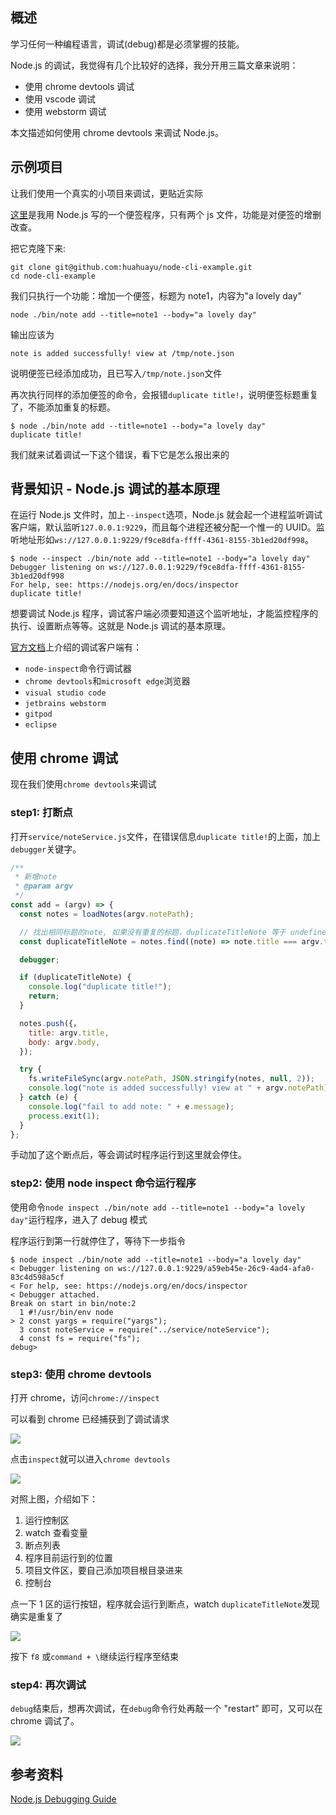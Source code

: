 [//title]: (Node.js调试指南-chrome-devtools)
[//englishtitle]: (nodejs-debug-guide-chrome-devtools)
[//category]: (node,javascript,chrome)
[//tags]: (nodejs,javascript,debug,调试,chrome,devtools,vscode,webstorm)
[//createtime]: (20200514)
[//updatetime]: (20200514)

## 概述

学习任何一种编程语言，调试(debug)都是必须掌握的技能。

Node.js 的调试，我觉得有几个比较好的选择，我分开用三篇文章来说明：

- 使用 chrome devtools 调试
- 使用 vscode 调试
- 使用 webstorm 调试

本文描述如何使用 chrome devtools 来调试 Node.js。

## 示例项目

让我们使用一个真实的小项目来调试，更贴近实际

[这里](https://github.com/huahuayu/node-cli-example)是我用 Node.js 写的一个便签程序，只有两个 js 文件，功能是对便签的增删改查。

把它克隆下来:

```text
git clone git@github.com:huahuayu/node-cli-example.git
cd node-cli-example
```

我们只执行一个功能：增加一个便签，标题为 note1，内容为"a lovely day"

```text
node ./bin/note add --title=note1 --body="a lovely day"
```

输出应该为

```text
note is added successfully! view at /tmp/note.json
```

说明便签已经添加成功，且已写入`/tmp/note.json`文件

再次执行同样的添加便签的命令，会报错`duplicate title!`，说明便签标题重复了，不能添加重复的标题。

```text
$ node ./bin/note add --title=note1 --body="a lovely day"
duplicate title!
```

我们就来试着调试一下这个错误，看下它是怎么报出来的

## 背景知识 - Node.js 调试的基本原理

在运行 Node.js 文件时，加上`--inspect`选项，Node.js 就会起一个进程监听调试客户端，默认监听`127.0.0.1:9229`，而且每个进程还被分配一个惟一的 UUID。监听地址形如`ws://127.0.0.1:9229/f9ce8dfa-ffff-4361-8155-3b1ed20df998`。

```text
$ node --inspect ./bin/note add --title=note1 --body="a lovely day"
Debugger listening on ws://127.0.0.1:9229/f9ce8dfa-ffff-4361-8155-3b1ed20df998
For help, see: https://nodejs.org/en/docs/inspector
duplicate title!
```

想要调试 Node.js 程序，调试客户端必须要知道这个监听地址，才能监控程序的执行、设置断点等等。这就是 Node.js 调试的基本原理。

[官方文档](https://nodejs.org/en/docs/guides/debugging-getting-started/#inspector-clients)上介绍的调试客户端有：

- `node-inspect`命令行调试器
- `chrome devtools`和`microsoft edge`浏览器
- `visual studio code`
- `jetbrains webstorm`
- `gitpod`
- `eclipse`

## 使用 chrome 调试

现在我们使用`chrome devtools`来调试

### step1: 打断点

打开`service/noteService.js`文件，在错误信息`duplicate title!`的上面，加上`debugger`关键字。

```js
/**
 * 新增note
 * @param argv
 */
const add = (argv) => {
  const notes = loadNotes(argv.notePath);

  // 找出相同标题的note, 如果没有重复的标题，duplicateTitleNote 等于 undefined
  const duplicateTitleNote = notes.find((note) => note.title === argv.title);

  debugger;

  if (duplicateTitleNote) {
    console.log("duplicate title!");
    return;
  }

  notes.push({，
    title: argv.title,
    body: argv.body,
  });

  try {
    fs.writeFileSync(argv.notePath, JSON.stringify(notes, null, 2));
    console.log("note is added successfully! view at " + argv.notePath);
  } catch (e) {
    console.log("fail to add note: " + e.message);
    process.exit(1);
  }
};
```

手动加了这个断点后，等会调试时程序运行到这里就会停住。

### step2: 使用 node inspect 命令运行程序

使用命令`node inspect ./bin/note add --title=note1 --body="a lovely day"`运行程序，进入了 debug 模式

程序运行到第一行就停住了，等待下一步指令

```text
$ node inspect ./bin/note add --title=note1 --body="a lovely day"
< Debugger listening on ws://127.0.0.1:9229/a59eb45e-26c9-4ad4-afa0-83c4d598a5cf
< For help, see: https://nodejs.org/en/docs/inspector
< Debugger attached.
Break on start in bin/note:2
  1 #!/usr/bin/env node
> 2 const yargs = require("yargs");
  3 const noteService = require("../service/noteService");
  4 const fs = require("fs");
debug>
```

### step3: 使用 chrome devtools

打开 chrome，访问`chrome://inspect`

可以看到 chrome 已经捕获到了调试请求

![](https://cdn.liushiming.cn/img/20200514211537.png)

点击`inspect`就可以进入`chrome devtools`

![](https://cdn.liushiming.cn/img/20200514211930.png)

对照上图，介绍如下：

1. 运行控制区
1. watch 查看变量
1. 断点列表
1. 程序目前运行到的位置
1. 项目文件区，要自己添加项目根目录进来
1. 控制台

点一下 1 区的运行按钮，程序就会运行到断点，watch `duplicateTitleNote`发现确实是重复了

![](https://cdn.liushiming.cn/img/20200514212623.png)

按下 `f8` 或`command + \`继续运行程序至结束

### step4: 再次调试

`debug`结束后，想再次调试，在`debug`命令行处再敲一个 "restart" 即可，又可以在 chrome 调试了。

![](https://cdn.liushiming.cn/img/20200514213330.png)

## 参考资料

[Node.js Debugging Guide](https://nodejs.org/en/docs/guides/debugging-getting-started/)
